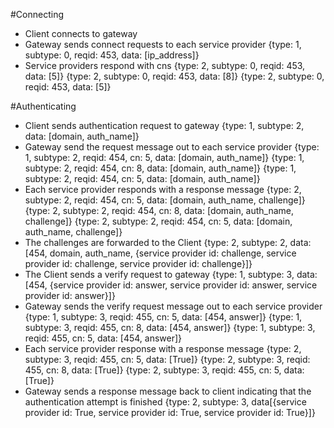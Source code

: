 
#Connecting

* Client connects to gateway
* Gateway sends connect requests to each service provider
    {type: 1, subtype: 0, reqid: 453, data: [ip_address]}
* Service providers respond with cns
    {type: 2, subtype: 0, reqid: 453, data: [5]}
    {type: 2, subtype: 0, reqid: 453, data: [8]}
    {type: 2, subtype: 0, reqid: 453, data: [5]}

#Authenticating

* Client sends authentication request to gateway
    {type: 1, subtype: 2, data: [domain, auth_name]}
* Gateway send the request message out to each service provider
    {type: 1, subtype: 2, reqid: 454, cn: 5, data: [domain, auth_name]}
    {type: 1, subtype: 2, reqid: 454, cn: 8, data: [domain, auth_name]}
    {type: 1, subtype: 2, reqid: 454, cn: 5, data: [domain, auth_name]}
* Each service provider responds with a response message
    {type: 2, subtype: 2, reqid: 454, cn: 5, data: [domain, auth_name, challenge]}
    {type: 2, subtype: 2, reqid: 454, cn: 8, data: [domain, auth_name, challenge]}
    {type: 2, subtype: 2, reqid: 454, cn: 5, data: [domain, auth_name, challenge]}
* The challenges are forwarded to the Client
    {type: 2, subtype: 2, data: [454, domain, auth_name, {service provider id: challenge, service provider id: challenge, service provider id: challenge}]}
* The Client sends a verify request to gateway
    {type: 1, subtype: 3, data: [454, {service provider id: answer, service provider id: answer, service provider id: answer}]}
* Gateway sends the verify request message out to each service provider
    {type: 1, subtype: 3, reqid: 455, cn: 5, data: [454, answer]}
    {type: 1, subtype: 3, reqid: 455, cn: 8, data: [454, answer]}
    {type: 1, subtype: 3, reqid: 455, cn: 5, data: [454, answer]}
* Each service provider response with a response message
    {type: 2, subtype: 3, reqid: 455, cn: 5, data: [True]}
    {type: 2, subtype: 3, reqid: 455, cn: 8, data: [True]}
    {type: 2, subtype: 3, reqid: 455, cn: 5, data: [True]}
* Gateway sends a response message back to client indicating that the authentication attempt is finished
    {type: 2, subtype: 3, data[{service provider id: True, service provider id: True, service provider id: True}]}
    
